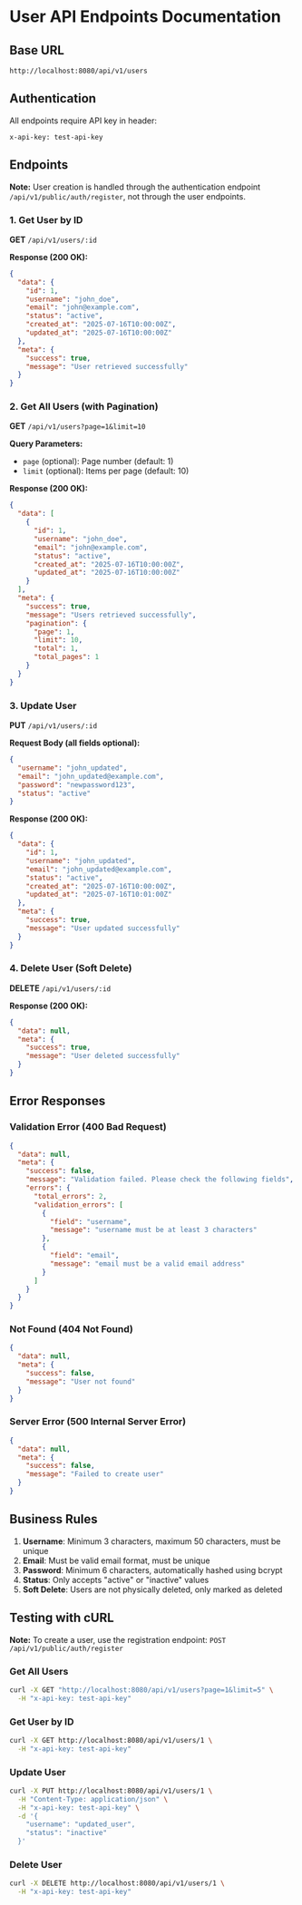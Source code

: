 # User API Endpoints Documentation

## Base URL
```
http://localhost:8080/api/v1/users
```

## Authentication
All endpoints require API key in header:
```
x-api-key: test-api-key
```

## Endpoints

**Note:** User creation is handled through the authentication endpoint `/api/v1/public/auth/register`, not through the user endpoints.

### 1. Get User by ID
**GET** `/api/v1/users/:id`

**Response (200 OK):**
```json
{
  "data": {
    "id": 1,
    "username": "john_doe",
    "email": "john@example.com",
    "status": "active",
    "created_at": "2025-07-16T10:00:00Z",
    "updated_at": "2025-07-16T10:00:00Z"
  },
  "meta": {
    "success": true,
    "message": "User retrieved successfully"
  }
}
```

### 2. Get All Users (with Pagination)
**GET** `/api/v1/users?page=1&limit=10`

**Query Parameters:**
- `page` (optional): Page number (default: 1)
- `limit` (optional): Items per page (default: 10)

**Response (200 OK):**
```json
{
  "data": [
    {
      "id": 1,
      "username": "john_doe",
      "email": "john@example.com",
      "status": "active",
      "created_at": "2025-07-16T10:00:00Z",
      "updated_at": "2025-07-16T10:00:00Z"
    }
  ],
  "meta": {
    "success": true,
    "message": "Users retrieved successfully",
    "pagination": {
      "page": 1,
      "limit": 10,
      "total": 1,
      "total_pages": 1
    }
  }
}
```

### 3. Update User
**PUT** `/api/v1/users/:id`

**Request Body (all fields optional):**
```json
{
  "username": "john_updated",
  "email": "john_updated@example.com",
  "password": "newpassword123",
  "status": "active"
}
```

**Response (200 OK):**
```json
{
  "data": {
    "id": 1,
    "username": "john_updated",
    "email": "john_updated@example.com",
    "status": "active",
    "created_at": "2025-07-16T10:00:00Z",
    "updated_at": "2025-07-16T10:01:00Z"
  },
  "meta": {
    "success": true,
    "message": "User updated successfully"
  }
}
```

### 4. Delete User (Soft Delete)
**DELETE** `/api/v1/users/:id`

**Response (200 OK):**
```json
{
  "data": null,
  "meta": {
    "success": true,
    "message": "User deleted successfully"
  }
}
```

## Error Responses

### Validation Error (400 Bad Request)
```json
{
  "data": null,
  "meta": {
    "success": false,
    "message": "Validation failed. Please check the following fields",
    "errors": {
      "total_errors": 2,
      "validation_errors": [
        {
          "field": "username",
          "message": "username must be at least 3 characters"
        },
        {
          "field": "email",
          "message": "email must be a valid email address"
        }
      ]
    }
  }
}
```

### Not Found (404 Not Found)
```json
{
  "data": null,
  "meta": {
    "success": false,
    "message": "User not found"
  }
}
```

### Server Error (500 Internal Server Error)
```json
{
  "data": null,
  "meta": {
    "success": false,
    "message": "Failed to create user"
  }
}
```

## Business Rules

1. **Username**: Minimum 3 characters, maximum 50 characters, must be unique
2. **Email**: Must be valid email format, must be unique  
3. **Password**: Minimum 6 characters, automatically hashed using bcrypt
4. **Status**: Only accepts "active" or "inactive" values
5. **Soft Delete**: Users are not physically deleted, only marked as deleted

## Testing with cURL

**Note:** To create a user, use the registration endpoint: `POST /api/v1/public/auth/register`

### Get All Users
```bash
curl -X GET "http://localhost:8080/api/v1/users?page=1&limit=5" \
  -H "x-api-key: test-api-key"
```

### Get User by ID
```bash
curl -X GET http://localhost:8080/api/v1/users/1 \
  -H "x-api-key: test-api-key"
```

### Update User
```bash
curl -X PUT http://localhost:8080/api/v1/users/1 \
  -H "Content-Type: application/json" \
  -H "x-api-key: test-api-key" \
  -d '{
    "username": "updated_user",
    "status": "inactive"
  }'
```

### Delete User
```bash
curl -X DELETE http://localhost:8080/api/v1/users/1 \
  -H "x-api-key: test-api-key"
```
